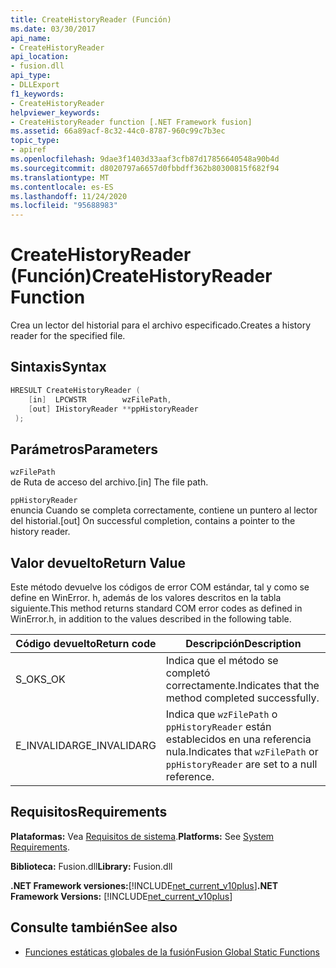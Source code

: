 ```yaml
---
title: CreateHistoryReader (Función)
ms.date: 03/30/2017
api_name:
- CreateHistoryReader
api_location:
- fusion.dll
api_type:
- DLLExport
f1_keywords:
- CreateHistoryReader
helpviewer_keywords:
- CreateHistoryReader function [.NET Framework fusion]
ms.assetid: 66a89acf-8c32-44c0-8787-960c99c7b3ec
topic_type:
- apiref
ms.openlocfilehash: 9dae3f1403d33aaf3cfb87d17856640548a90b4d
ms.sourcegitcommit: d8020797a6657d0fbbdff362b80300815f682f94
ms.translationtype: MT
ms.contentlocale: es-ES
ms.lasthandoff: 11/24/2020
ms.locfileid: "95688983"
---
```

# <a name="createhistoryreader-function"></a><span data-ttu-id="f4713-102">CreateHistoryReader (Función)</span><span class="sxs-lookup"><span data-stu-id="f4713-102">CreateHistoryReader Function</span></span>

<span data-ttu-id="f4713-103">Crea un lector del historial para el archivo especificado.</span><span class="sxs-lookup"><span data-stu-id="f4713-103">Creates a history reader for the specified file.</span></span>  
  
## <a name="syntax"></a><span data-ttu-id="f4713-104">Sintaxis</span><span class="sxs-lookup"><span data-stu-id="f4713-104">Syntax</span></span>  
  
```cpp  
HRESULT CreateHistoryReader (  
    [in]  LPCWSTR        wzFilePath,  
    [out] IHistoryReader **ppHistoryReader  
 );  
```  
  
## <a name="parameters"></a><span data-ttu-id="f4713-105">Parámetros</span><span class="sxs-lookup"><span data-stu-id="f4713-105">Parameters</span></span>  

 `wzFilePath`  
 <span data-ttu-id="f4713-106">de Ruta de acceso del archivo.</span><span class="sxs-lookup"><span data-stu-id="f4713-106">[in] The file path.</span></span>  
  
 `ppHistoryReader`  
 <span data-ttu-id="f4713-107">enuncia Cuando se completa correctamente, contiene un puntero al lector del historial.</span><span class="sxs-lookup"><span data-stu-id="f4713-107">[out] On successful completion, contains a pointer to the history reader.</span></span>  
  
## <a name="return-value"></a><span data-ttu-id="f4713-108">Valor devuelto</span><span class="sxs-lookup"><span data-stu-id="f4713-108">Return Value</span></span>  

 <span data-ttu-id="f4713-109">Este método devuelve los códigos de error COM estándar, tal y como se define en WinError. h, además de los valores descritos en la tabla siguiente.</span><span class="sxs-lookup"><span data-stu-id="f4713-109">This method returns standard COM error codes as defined in WinError.h, in addition to the values described in the following table.</span></span>  
  
|<span data-ttu-id="f4713-110">Código devuelto</span><span class="sxs-lookup"><span data-stu-id="f4713-110">Return code</span></span>|<span data-ttu-id="f4713-111">Descripción</span><span class="sxs-lookup"><span data-stu-id="f4713-111">Description</span></span>|  
|-----------------|-----------------|  
|<span data-ttu-id="f4713-112">S_OK</span><span class="sxs-lookup"><span data-stu-id="f4713-112">S_OK</span></span>|<span data-ttu-id="f4713-113">Indica que el método se completó correctamente.</span><span class="sxs-lookup"><span data-stu-id="f4713-113">Indicates that the method completed successfully.</span></span>|  
|<span data-ttu-id="f4713-114">E_INVALIDARG</span><span class="sxs-lookup"><span data-stu-id="f4713-114">E_INVALIDARG</span></span>|<span data-ttu-id="f4713-115">Indica que `wzFilePath` o `ppHistoryReader` están establecidos en una referencia nula.</span><span class="sxs-lookup"><span data-stu-id="f4713-115">Indicates that `wzFilePath` or `ppHistoryReader` are set to a null reference.</span></span>|  
  
## <a name="requirements"></a><span data-ttu-id="f4713-116">Requisitos</span><span class="sxs-lookup"><span data-stu-id="f4713-116">Requirements</span></span>  

 <span data-ttu-id="f4713-117">**Plataformas:** Vea [Requisitos de sistema](../../get-started/system-requirements.md).</span><span class="sxs-lookup"><span data-stu-id="f4713-117">**Platforms:** See [System Requirements](../../get-started/system-requirements.md).</span></span>  
  
 <span data-ttu-id="f4713-118">**Biblioteca:** Fusion.dll</span><span class="sxs-lookup"><span data-stu-id="f4713-118">**Library:** Fusion.dll</span></span>  
  
 <span data-ttu-id="f4713-119">**.NET Framework versiones:**[!INCLUDE[net_current_v10plus](../../../../includes/net-current-v10plus-md.md)]</span><span class="sxs-lookup"><span data-stu-id="f4713-119">**.NET Framework Versions:** [!INCLUDE[net_current_v10plus](../../../../includes/net-current-v10plus-md.md)]</span></span>  
  
## <a name="see-also"></a><span data-ttu-id="f4713-120">Consulte también</span><span class="sxs-lookup"><span data-stu-id="f4713-120">See also</span></span>

- [<span data-ttu-id="f4713-121">Funciones estáticas globales de la fusión</span><span class="sxs-lookup"><span data-stu-id="f4713-121">Fusion Global Static Functions</span></span>](fusion-global-static-functions.md)

